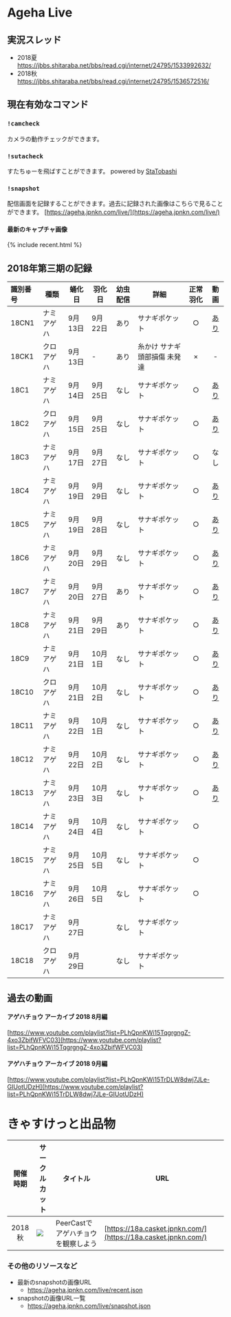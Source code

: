 # Ageha Live

## 実況スレッド
- 2018夏 https://jbbs.shitaraba.net/bbs/read.cgi/internet/24795/1533992632/
- 2018秋 https://jbbs.shitaraba.net/bbs/read.cgi/internet/24795/1536572516/

## 現在有効なコマンド

### `!camcheck`
カメラの動作チェックができます。

### `!sutacheck`
すたちゅーを飛ばすことができます。
powered by [StaTobashi](https://github.com/rgx6/StaTobashi/)

### `!snapshot`
配信画面を記録することができます。過去に記録された画像はこちらで見ることができます。
[https://ageha.jpnkn.com/live/](https://ageha.jpnkn.com/live/)

#### 最新のキャプチャ画像
{% include recent.html %}

## 2018年第三期の記録

|識別番号|種類|蛹化日|羽化日|幼虫配信|詳細|正常羽化|動画|
|:---|---|---|---|:---:|---|:---:|:---:|
|18CN1|ナミアゲハ|9月13日|9月22日|あり|サナギポケット|○|[あり](https://youtu.be/1xtOo174JfQ)|
|18CK1|クロアゲハ|9月13日|-|あり|糸かけ サナギ頭部損傷 未発達|×|-|
|18C1|ナミアゲハ|9月14日|9月25日|なし|サナギポケット|○|[あり](https://youtu.be/oHAeqI03DC8)|
|18C2|クロアゲハ|9月15日|9月25日|なし|サナギポケット|○|[あり](https://youtu.be/uDNXcK64-ZQ)|
|18C3|ナミアゲハ|9月17日|9月27日|なし|サナギポケット|○|なし|
|18C4|ナミアゲハ|9月19日|9月29日|なし|サナギポケット|○|[あり](https://youtu.be/7SK2NxHIHy0?t=270)|
|18C5|ナミアゲハ|9月19日|9月28日|なし|サナギポケット|○|[あり](https://youtu.be/kLghabEwzYc)|
|18C6|ナミアゲハ|9月20日|9月29日|なし|サナギポケット|○|[あり](https://youtu.be/3pLjhWsx_wI)|
|18C7|ナミアゲハ|9月20日|9月27日|あり|サナギポケット|○|[あり](https://youtu.be/dJ3I-XebwLU)|
|18C8|ナミアゲハ|9月21日|9月29日|あり|サナギポケット|○|[あり](https://youtu.be/7SK2NxHIHy0)|
|18C9|ナミアゲハ|9月21日|10月1日|なし|サナギポケット|○|[あり](https://youtu.be/RwliZBnBPco)|
|18C10|クロアゲハ|9月21日|10月2日|なし|サナギポケット|○|[あり](https://youtu.be/0Q3faKHhDSw)|
|18C11|ナミアゲハ|9月22日|10月1日|なし|サナギポケット|○|[あり](https://youtu.be/MJ175SgQXOE)|
|18C12|ナミアゲハ|9月22日|10月2日|なし|サナギポケット|○|[あり](https://youtu.be/1jaWyVJxuEI)|
|18C13|ナミアゲハ|9月23日|10月3日|なし|サナギポケット|○|[あり](https://youtu.be/DqWzJZrzJv8)|
|18C14|ナミアゲハ|9月24日|10月4日|なし|サナギポケット|○||
|18C15|ナミアゲハ|9月25日|10月5日|なし|サナギポケット|○||
|18C16|ナミアゲハ|9月26日|10月5日|なし|サナギポケット|○||
|18C17|ナミアゲハ|9月27日||なし|サナギポケット|||
|18C18|クロアゲハ|9月29日||なし|サナギポケット|||

## 過去の動画
#### アゲハチョウ アーカイブ 2018 8月編
[https://www.youtube.com/playlist?list=PLhQpnKWi15TqgrgngZ-4xo3ZbifWFVC03](https://www.youtube.com/playlist?list=PLhQpnKWi15TqgrgngZ-4xo3ZbifWFVC03)

#### アゲハチョウ アーカイブ 2018 9月編
[https://www.youtube.com/playlist?list=PLhQpnKWi15TrDLW8dwj7JLe-GIUotUDzH](https://www.youtube.com/playlist?list=PLhQpnKWi15TrDLW8dwj7JLe-GIUotUDzH)

# きゃすけっと出品物

|開催時期|サークルカット|タイトル|URL|
|:---:|---|---|---|
|2018秋|![](https://i.imgur.com/Qoz2eKE.png)|PeerCastでアゲハチョウを観察しよう|[https://18a.casket.jpnkn.com/](https://18a.casket.jpnkn.com/)|

### その他のリソースなど

- 最新のsnapshotの画像URL
  - https://ageha.jpnkn.com/live/recent.json
- snapshotの画像URL一覧
  - https://ageha.jpnkn.com/live/snapshot.json
